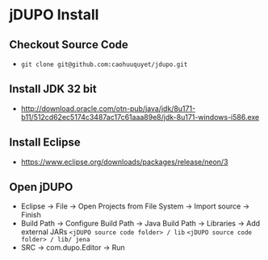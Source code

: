 # jDUPO Install
## Checkout Source Code
*  `git clone git@github.com:caohuuquyet/jdupo.git`

## Install JDK 32 bit 
* http://download.oracle.com/otn-pub/java/jdk/8u171-b11/512cd62ec5174c3487ac17c61aaa89e8/jdk-8u171-windows-i586.exe

## Install Eclipse
* https://www.eclipse.org/downloads/packages/release/neon/3

## Open jDUPO
* Eclipse -> File -> Open Projects from File System -> Import source -> Finish
* Build Path -> Configure Build Path -> Java Build Path -> Libraries -> Add external JARs
	`<jDUPO source code folder> / lib`
	`<jDUPO source code folder> / lib/ jena`
* SRC -> com.dupo.Editor -> Run
